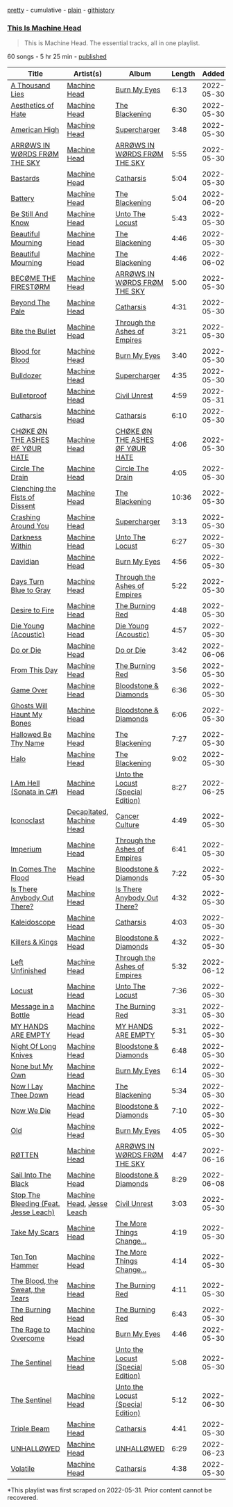 [pretty](/playlists/pretty/37i9dQZF1DZ06evO08InPG.md) - cumulative - [plain](/playlists/plain/37i9dQZF1DZ06evO08InPG) - [githistory](https://github.githistory.xyz/mackorone/spotify-playlist-archive/blob/main/playlists/plain/37i9dQZF1DZ06evO08InPG)

### [This Is Machine Head](https://open.spotify.com/playlist/37i9dQZF1DZ06evO08InPG)

> This is Machine Head\. The essential tracks, all in one playlist.

60 songs - 5 hr 25 min - [published](https://open.spotify.com/playlist/7u9fww2Kdc2yvh821ta38P)

| Title | Artist(s) | Album | Length | Added | Removed |
|---|---|---|---|---|---|
| [A Thousand Lies](https://open.spotify.com/track/2TAwcdw79s3T9LSp8UDQtQ) | [Machine Head](https://open.spotify.com/artist/0lVlNsuGaOr9vMHCZIAKMt) | [Burn My Eyes](https://open.spotify.com/album/4S4WHsBRNEIha796lnU8NJ) | 6:13 | 2022-05-30 |  |
| [Aesthetics of Hate](https://open.spotify.com/track/2dy8eXtNCrLcpT006adx5g) | [Machine Head](https://open.spotify.com/artist/0lVlNsuGaOr9vMHCZIAKMt) | [The Blackening](https://open.spotify.com/album/5sZi94xs9Q1aUpFVLx9RLI) | 6:30 | 2022-05-30 |  |
| [American High](https://open.spotify.com/track/1sbM3pW8xKd2HKm9bosFF2) | [Machine Head](https://open.spotify.com/artist/0lVlNsuGaOr9vMHCZIAKMt) | [Supercharger](https://open.spotify.com/album/4W35ayLEiRSBBaN4Ov1of1) | 3:48 | 2022-05-30 |  |
| [ARRØWS IN WØRDS FRØM THE SKY](https://open.spotify.com/track/4D9nTTbdHGkaAgp66rozDx) | [Machine Head](https://open.spotify.com/artist/0lVlNsuGaOr9vMHCZIAKMt) | [ARRØWS IN WØRDS FRØM THE SKY](https://open.spotify.com/album/3161fhMWzGaExi9Dky5MlX) | 5:55 | 2022-05-30 |  |
| [Bastards](https://open.spotify.com/track/1elRpcyrV2KPI973Cevrms) | [Machine Head](https://open.spotify.com/artist/0lVlNsuGaOr9vMHCZIAKMt) | [Catharsis](https://open.spotify.com/album/5OhAVXSslPqvWkh7XEj4Wq) | 5:04 | 2022-05-30 |  |
| [Battery](https://open.spotify.com/track/41qtH15yLXrhzzP2Dx9Vcm) | [Machine Head](https://open.spotify.com/artist/0lVlNsuGaOr9vMHCZIAKMt) | [The Blackening](https://open.spotify.com/album/5sZi94xs9Q1aUpFVLx9RLI) | 5:04 | 2022-06-20 | 2022-06-22 |
| [Be Still And Know](https://open.spotify.com/track/1W7tmSRMAnpCIyRGVAu62h) | [Machine Head](https://open.spotify.com/artist/0lVlNsuGaOr9vMHCZIAKMt) | [Unto The Locust](https://open.spotify.com/album/4tzHN0jj11imsGYK9GdpF3) | 5:43 | 2022-05-30 |  |
| [Beautiful Mourning](https://open.spotify.com/track/7GPLETqtZtNyCbl8XSF224) | [Machine Head](https://open.spotify.com/artist/0lVlNsuGaOr9vMHCZIAKMt) | [The Blackening](https://open.spotify.com/album/1W1FbUZSGL9pA3ZKmAAqQE) | 4:46 | 2022-05-30 | 2022-06-09 |
| [Beautiful Mourning](https://open.spotify.com/track/5Cs6AftcanvD6Ib7YJ1otT) | [Machine Head](https://open.spotify.com/artist/0lVlNsuGaOr9vMHCZIAKMt) | [The Blackening](https://open.spotify.com/album/5sZi94xs9Q1aUpFVLx9RLI) | 4:46 | 2022-06-02 |  |
| [BECØME THE FIRESTØRM](https://open.spotify.com/track/3EPgili2JS1ZR9LVMj05Rq) | [Machine Head](https://open.spotify.com/artist/0lVlNsuGaOr9vMHCZIAKMt) | [ARRØWS IN WØRDS FRØM THE SKY](https://open.spotify.com/album/3161fhMWzGaExi9Dky5MlX) | 5:00 | 2022-05-30 | 2022-07-31 |
| [Beyond The Pale](https://open.spotify.com/track/2kHl3Ngt6kJsCuwq23KMIE) | [Machine Head](https://open.spotify.com/artist/0lVlNsuGaOr9vMHCZIAKMt) | [Catharsis](https://open.spotify.com/album/5OhAVXSslPqvWkh7XEj4Wq) | 4:31 | 2022-05-30 |  |
| [Bite the Bullet](https://open.spotify.com/track/1SjAaMbFyJnAxLUZwlrhHi) | [Machine Head](https://open.spotify.com/artist/0lVlNsuGaOr9vMHCZIAKMt) | [Through the Ashes of Empires](https://open.spotify.com/album/6LTkG6sc02q4L1zCm3jD6d) | 3:21 | 2022-05-30 |  |
| [Blood for Blood](https://open.spotify.com/track/3v4qL2RefiQZnMCQNrZYyH) | [Machine Head](https://open.spotify.com/artist/0lVlNsuGaOr9vMHCZIAKMt) | [Burn My Eyes](https://open.spotify.com/album/4S4WHsBRNEIha796lnU8NJ) | 3:40 | 2022-05-30 |  |
| [Bulldozer](https://open.spotify.com/track/6T5xfC1iWSXttGlq3rTtNo) | [Machine Head](https://open.spotify.com/artist/0lVlNsuGaOr9vMHCZIAKMt) | [Supercharger](https://open.spotify.com/album/4W35ayLEiRSBBaN4Ov1of1) | 4:35 | 2022-05-30 |  |
| [Bulletproof](https://open.spotify.com/track/3niNvr5rU58SPKdtGeMSJD) | [Machine Head](https://open.spotify.com/artist/0lVlNsuGaOr9vMHCZIAKMt) | [Civil Unrest](https://open.spotify.com/album/42eklVVP8Eosdti7osH01B) | 4:59 | 2022-05-31 |  |
| [Catharsis](https://open.spotify.com/track/5D0xWyog9zSgg94wuEG3Jq) | [Machine Head](https://open.spotify.com/artist/0lVlNsuGaOr9vMHCZIAKMt) | [Catharsis](https://open.spotify.com/album/5OhAVXSslPqvWkh7XEj4Wq) | 6:10 | 2022-05-30 |  |
| [CHØKE ØN THE ASHES ØF YØUR HATE](https://open.spotify.com/track/74Ijstyp0EXcdEZzyLOJy6) | [Machine Head](https://open.spotify.com/artist/0lVlNsuGaOr9vMHCZIAKMt) | [CHØKE ØN THE ASHES ØF YØUR HATE](https://open.spotify.com/album/6EhTaVPe67FETk9tIbi8nq) | 4:06 | 2022-05-30 |  |
| [Circle The Drain](https://open.spotify.com/track/61nq0jg2PYWxUUiarofGBI) | [Machine Head](https://open.spotify.com/artist/0lVlNsuGaOr9vMHCZIAKMt) | [Circle The Drain](https://open.spotify.com/album/0KnBuxBF1ynAS69UlDuJHE) | 4:05 | 2022-05-30 |  |
| [Clenching the Fists of Dissent](https://open.spotify.com/track/7ao9MKmhkjeFxw0alndkdM) | [Machine Head](https://open.spotify.com/artist/0lVlNsuGaOr9vMHCZIAKMt) | [The Blackening](https://open.spotify.com/album/5sZi94xs9Q1aUpFVLx9RLI) | 10:36 | 2022-05-30 |  |
| [Crashing Around You](https://open.spotify.com/track/6FlLqxn1lNuVo8J5xABDcb) | [Machine Head](https://open.spotify.com/artist/0lVlNsuGaOr9vMHCZIAKMt) | [Supercharger](https://open.spotify.com/album/4W35ayLEiRSBBaN4Ov1of1) | 3:13 | 2022-05-30 |  |
| [Darkness Within](https://open.spotify.com/track/5yDXKaZPyj8ojRJ2nacbLX) | [Machine Head](https://open.spotify.com/artist/0lVlNsuGaOr9vMHCZIAKMt) | [Unto The Locust](https://open.spotify.com/album/4tzHN0jj11imsGYK9GdpF3) | 6:27 | 2022-05-30 |  |
| [Davidian](https://open.spotify.com/track/3qHlBxD3acw5nrl7Padt0v) | [Machine Head](https://open.spotify.com/artist/0lVlNsuGaOr9vMHCZIAKMt) | [Burn My Eyes](https://open.spotify.com/album/4S4WHsBRNEIha796lnU8NJ) | 4:56 | 2022-05-30 |  |
| [Days Turn Blue to Gray](https://open.spotify.com/track/5vcJjOhRZvSQ3w06CXNpqS) | [Machine Head](https://open.spotify.com/artist/0lVlNsuGaOr9vMHCZIAKMt) | [Through the Ashes of Empires](https://open.spotify.com/album/6LTkG6sc02q4L1zCm3jD6d) | 5:22 | 2022-05-30 | 2022-07-22 |
| [Desire to Fire](https://open.spotify.com/track/4HVymfRIpYsw37K0at1FbK) | [Machine Head](https://open.spotify.com/artist/0lVlNsuGaOr9vMHCZIAKMt) | [The Burning Red](https://open.spotify.com/album/3hOfgUH1xNzCeJgANjO5dA) | 4:48 | 2022-05-30 |  |
| [Die Young \(Acoustic\)](https://open.spotify.com/track/1YmDXTV2VyDo72p7iJeKfb) | [Machine Head](https://open.spotify.com/artist/0lVlNsuGaOr9vMHCZIAKMt) | [Die Young \(Acoustic\)](https://open.spotify.com/album/5J3UnugyExvTgDHmqQTPCu) | 4:57 | 2022-05-30 |  |
| [Do or Die](https://open.spotify.com/track/4IFES4aTHxER2VhckmkYG8) | [Machine Head](https://open.spotify.com/artist/0lVlNsuGaOr9vMHCZIAKMt) | [Do or Die](https://open.spotify.com/album/2ilbCckBHnXxmWpZ63w9W1) | 3:42 | 2022-06-06 | 2022-07-27 |
| [From This Day](https://open.spotify.com/track/2GQxHKJLYTDVQ5mtNhHD37) | [Machine Head](https://open.spotify.com/artist/0lVlNsuGaOr9vMHCZIAKMt) | [The Burning Red](https://open.spotify.com/album/3hOfgUH1xNzCeJgANjO5dA) | 3:56 | 2022-05-30 |  |
| [Game Over](https://open.spotify.com/track/27oqpECc2wygxRAIBCgxHa) | [Machine Head](https://open.spotify.com/artist/0lVlNsuGaOr9vMHCZIAKMt) | [Bloodstone & Diamonds](https://open.spotify.com/album/5LflIRpgFkIkwXZHiXqyoX) | 6:36 | 2022-05-30 |  |
| [Ghosts Will Haunt My Bones](https://open.spotify.com/track/0VWbvw6PcVSLgKZCpnxBiw) | [Machine Head](https://open.spotify.com/artist/0lVlNsuGaOr9vMHCZIAKMt) | [Bloodstone & Diamonds](https://open.spotify.com/album/5LflIRpgFkIkwXZHiXqyoX) | 6:06 | 2022-05-30 |  |
| [Hallowed Be Thy Name](https://open.spotify.com/track/6PIT9IUAnHFlQ78tj8rrSy) | [Machine Head](https://open.spotify.com/artist/0lVlNsuGaOr9vMHCZIAKMt) | [The Blackening](https://open.spotify.com/album/5sZi94xs9Q1aUpFVLx9RLI) | 7:27 | 2022-05-30 |  |
| [Halo](https://open.spotify.com/track/5nksa8EqKHSWO9WBj6DnmS) | [Machine Head](https://open.spotify.com/artist/0lVlNsuGaOr9vMHCZIAKMt) | [The Blackening](https://open.spotify.com/album/5sZi94xs9Q1aUpFVLx9RLI) | 9:02 | 2022-05-30 |  |
| [I Am Hell \(Sonata in C\#\)](https://open.spotify.com/track/5WSIVWdeIkCWmvTPUmNq0K) | [Machine Head](https://open.spotify.com/artist/0lVlNsuGaOr9vMHCZIAKMt) | [Unto the Locust \(Special Edition\)](https://open.spotify.com/album/79EwDnZoH0n7vIAXmYP1cz) | 8:27 | 2022-06-25 | 2022-06-27 |
| [Iconoclast](https://open.spotify.com/track/2I0caLwd3Rc84Hr147WH6S) | [Decapitated](https://open.spotify.com/artist/17MbhJOaaPHuWnRaWU9xkc), [Machine Head](https://open.spotify.com/artist/0lVlNsuGaOr9vMHCZIAKMt) | [Cancer Culture](https://open.spotify.com/album/1h4pyfLZgGi11i560BmZp0) | 4:49 | 2022-05-30 |  |
| [Imperium](https://open.spotify.com/track/2WK78upCkuvhkJcrHlEEyI) | [Machine Head](https://open.spotify.com/artist/0lVlNsuGaOr9vMHCZIAKMt) | [Through the Ashes of Empires](https://open.spotify.com/album/6LTkG6sc02q4L1zCm3jD6d) | 6:41 | 2022-05-30 |  |
| [In Comes The Flood](https://open.spotify.com/track/4fRjDaOvF4TxU88P2bdkMx) | [Machine Head](https://open.spotify.com/artist/0lVlNsuGaOr9vMHCZIAKMt) | [Bloodstone & Diamonds](https://open.spotify.com/album/5LflIRpgFkIkwXZHiXqyoX) | 7:22 | 2022-05-30 |  |
| [Is There Anybody Out There?](https://open.spotify.com/track/5aeIj88MLdekYvObw5Yisk) | [Machine Head](https://open.spotify.com/artist/0lVlNsuGaOr9vMHCZIAKMt) | [Is There Anybody Out There?](https://open.spotify.com/album/07lqIOrFHB6XAKq1rrIe8G) | 4:32 | 2022-05-30 |  |
| [Kaleidoscope](https://open.spotify.com/track/2fNqGK13Fde9WpJ1naARev) | [Machine Head](https://open.spotify.com/artist/0lVlNsuGaOr9vMHCZIAKMt) | [Catharsis](https://open.spotify.com/album/5OhAVXSslPqvWkh7XEj4Wq) | 4:03 | 2022-05-30 |  |
| [Killers & Kings](https://open.spotify.com/track/1CcU2J9Uzo5wVIXmuV8YZK) | [Machine Head](https://open.spotify.com/artist/0lVlNsuGaOr9vMHCZIAKMt) | [Bloodstone & Diamonds](https://open.spotify.com/album/5LflIRpgFkIkwXZHiXqyoX) | 4:32 | 2022-05-30 |  |
| [Left Unfinished](https://open.spotify.com/track/7KtlcMi3ZTfgCXnTOXvQan) | [Machine Head](https://open.spotify.com/artist/0lVlNsuGaOr9vMHCZIAKMt) | [Through the Ashes of Empires](https://open.spotify.com/album/6LTkG6sc02q4L1zCm3jD6d) | 5:32 | 2022-06-12 | 2022-06-14 |
| [Locust](https://open.spotify.com/track/2A9BLDVuT6lfbRK3ZKBCFz) | [Machine Head](https://open.spotify.com/artist/0lVlNsuGaOr9vMHCZIAKMt) | [Unto The Locust](https://open.spotify.com/album/4tzHN0jj11imsGYK9GdpF3) | 7:36 | 2022-05-30 |  |
| [Message in a Bottle](https://open.spotify.com/track/6Iy5KEB1kO2BVOGnAgVV65) | [Machine Head](https://open.spotify.com/artist/0lVlNsuGaOr9vMHCZIAKMt) | [The Burning Red](https://open.spotify.com/album/3hOfgUH1xNzCeJgANjO5dA) | 3:31 | 2022-05-30 |  |
| [MY HANDS ARE EMPTY](https://open.spotify.com/track/6uFfNpLvsIesv0dNzsQPvT) | [Machine Head](https://open.spotify.com/artist/0lVlNsuGaOr9vMHCZIAKMt) | [MY HANDS ARE EMPTY](https://open.spotify.com/album/66fbY55YzWvXGKIDEqxFAh) | 5:31 | 2022-05-30 |  |
| [Night Of Long Knives](https://open.spotify.com/track/5t1GMDeC8YcTuTs5eV8yaI) | [Machine Head](https://open.spotify.com/artist/0lVlNsuGaOr9vMHCZIAKMt) | [Bloodstone & Diamonds](https://open.spotify.com/album/5LflIRpgFkIkwXZHiXqyoX) | 6:48 | 2022-05-30 |  |
| [None but My Own](https://open.spotify.com/track/2VH5baF4DFeG4Lk7E7L6pB) | [Machine Head](https://open.spotify.com/artist/0lVlNsuGaOr9vMHCZIAKMt) | [Burn My Eyes](https://open.spotify.com/album/4S4WHsBRNEIha796lnU8NJ) | 6:14 | 2022-05-30 |  |
| [Now I Lay Thee Down](https://open.spotify.com/track/65GqoNsz3q6GMW9AXjv8mz) | [Machine Head](https://open.spotify.com/artist/0lVlNsuGaOr9vMHCZIAKMt) | [The Blackening](https://open.spotify.com/album/5sZi94xs9Q1aUpFVLx9RLI) | 5:34 | 2022-05-30 |  |
| [Now We Die](https://open.spotify.com/track/6IORbcZIZM3JiAE5eKH8v0) | [Machine Head](https://open.spotify.com/artist/0lVlNsuGaOr9vMHCZIAKMt) | [Bloodstone & Diamonds](https://open.spotify.com/album/5LflIRpgFkIkwXZHiXqyoX) | 7:10 | 2022-05-30 |  |
| [Old](https://open.spotify.com/track/5oi4f6KLBORQhQoYNhaPmQ) | [Machine Head](https://open.spotify.com/artist/0lVlNsuGaOr9vMHCZIAKMt) | [Burn My Eyes](https://open.spotify.com/album/4S4WHsBRNEIha796lnU8NJ) | 4:05 | 2022-05-30 |  |
| [RØTTEN](https://open.spotify.com/track/5FSWDz91pGJWHu4F0TWJZS) | [Machine Head](https://open.spotify.com/artist/0lVlNsuGaOr9vMHCZIAKMt) | [ARRØWS IN WØRDS FRØM THE SKY](https://open.spotify.com/album/3161fhMWzGaExi9Dky5MlX) | 4:47 | 2022-06-16 | 2022-08-01 |
| [Sail Into The Black](https://open.spotify.com/track/69V88Pb93ZrKu2M0CTOX3P) | [Machine Head](https://open.spotify.com/artist/0lVlNsuGaOr9vMHCZIAKMt) | [Bloodstone & Diamonds](https://open.spotify.com/album/5LflIRpgFkIkwXZHiXqyoX) | 8:29 | 2022-06-08 | 2022-06-17 |
| [Stop The Bleeding \(Feat\. Jesse Leach\)](https://open.spotify.com/track/0yK3bCcDM5cDDykBlQ5S2w) | [Machine Head](https://open.spotify.com/artist/0lVlNsuGaOr9vMHCZIAKMt), [Jesse Leach](https://open.spotify.com/artist/1Lwi01HS3nSZxM9u9zr3CT) | [Civil Unrest](https://open.spotify.com/album/42eklVVP8Eosdti7osH01B) | 3:03 | 2022-05-30 |  |
| [Take My Scars](https://open.spotify.com/track/4mbljJEr6SyhcImsdSWmz0) | [Machine Head](https://open.spotify.com/artist/0lVlNsuGaOr9vMHCZIAKMt) | [The More Things Change...](https://open.spotify.com/album/60l0eb8lzf8jNF0K6XsbWL) | 4:19 | 2022-05-30 |  |
| [Ten Ton Hammer](https://open.spotify.com/track/0bxUaSy4x46Ogeio8khuBd) | [Machine Head](https://open.spotify.com/artist/0lVlNsuGaOr9vMHCZIAKMt) | [The More Things Change...](https://open.spotify.com/album/60l0eb8lzf8jNF0K6XsbWL) | 4:14 | 2022-05-30 |  |
| [The Blood, the Sweat, the Tears](https://open.spotify.com/track/2zETdkc5Wm23NLHEWDillV) | [Machine Head](https://open.spotify.com/artist/0lVlNsuGaOr9vMHCZIAKMt) | [The Burning Red](https://open.spotify.com/album/3hOfgUH1xNzCeJgANjO5dA) | 4:11 | 2022-05-30 |  |
| [The Burning Red](https://open.spotify.com/track/6I1TUZcHHhcFfI2GNfXcYU) | [Machine Head](https://open.spotify.com/artist/0lVlNsuGaOr9vMHCZIAKMt) | [The Burning Red](https://open.spotify.com/album/3hOfgUH1xNzCeJgANjO5dA) | 6:43 | 2022-05-30 |  |
| [The Rage to Overcome](https://open.spotify.com/track/4Xv2j9s22GodhZ12kUnOmW) | [Machine Head](https://open.spotify.com/artist/0lVlNsuGaOr9vMHCZIAKMt) | [Burn My Eyes](https://open.spotify.com/album/4S4WHsBRNEIha796lnU8NJ) | 4:46 | 2022-05-30 |  |
| [The Sentinel](https://open.spotify.com/track/2fPNAHSAmL5eCUy7LFsFu3) | [Machine Head](https://open.spotify.com/artist/0lVlNsuGaOr9vMHCZIAKMt) | [Unto the Locust \(Special Edition\)](https://open.spotify.com/album/4CfoCZczl1vC3FPOtPVsZ3) | 5:08 | 2022-05-30 | 2022-07-01 |
| [The Sentinel](https://open.spotify.com/track/1gLQeDFGTzmEpSMneARUyk) | [Machine Head](https://open.spotify.com/artist/0lVlNsuGaOr9vMHCZIAKMt) | [Unto the Locust \(Special Edition\)](https://open.spotify.com/album/79EwDnZoH0n7vIAXmYP1cz) | 5:12 | 2022-06-30 |  |
| [Triple Beam](https://open.spotify.com/track/19FT0vJ72SjAdQdCT3gf7M) | [Machine Head](https://open.spotify.com/artist/0lVlNsuGaOr9vMHCZIAKMt) | [Catharsis](https://open.spotify.com/album/5OhAVXSslPqvWkh7XEj4Wq) | 4:41 | 2022-05-30 |  |
| [UNHALLØWED](https://open.spotify.com/track/7F50EgojtGvz0imM1Koix8) | [Machine Head](https://open.spotify.com/artist/0lVlNsuGaOr9vMHCZIAKMt) | [UNHALLØWED](https://open.spotify.com/album/59wKmvq4pGRszs2tKjDY7e) | 6:29 | 2022-06-23 |  |
| [Volatile](https://open.spotify.com/track/6y6ht2b9DLT5Ih6oF2hzOX) | [Machine Head](https://open.spotify.com/artist/0lVlNsuGaOr9vMHCZIAKMt) | [Catharsis](https://open.spotify.com/album/5OhAVXSslPqvWkh7XEj4Wq) | 4:38 | 2022-05-30 |  |

\*This playlist was first scraped on 2022-05-31. Prior content cannot be recovered.

